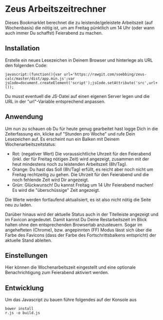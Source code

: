 # Zeus Arbeitszeitrechner

Dieses Bookmarklet berechnet die zu leistende/geleistete Arbeitszeit (auf Wochenbasis) die nötig ist, um am Freitag
pünktlich um 14 Uhr (oder wann auch immer Du schaffst) Feierabend zu machen.

## Installation

Erstelle ein neues Lesezeichen in Deinem Browser und hinterlege als URL den folgenden Code:

    javascript:(function(){var url='https://rawgit.com/soebbing/zeus-calc/master/dist/app.min.js';var jsCode=document.createElement('script');jsCode.setAttribute('src',url+'?'+Math.random());document.body.appendChild(jsCode);}());

Du musst eventuell die JS-Datei auf einen eigenen Server legen und die URL in der "url"-Variable entsprechend anpassen.

## Anwendung

Um nun zu schauen ob Du für heute genug gearbeitet hast logge Dich in die Zeiterfassung ein, klicke auf "Stunden pro Woche"
und rufe Dein Lesezeichen auf. Es erscheint nun ein Balken mit Deinem Wochenarbeitszeitstatus:

- Rot: (negativer Wert) Die voraussichtliche Uhrzeit für den Feierabend (inkl. der für Freitag nötigen Zeit) wird angezeigt,
zusammen mit der heut mindestens noch zu leistenden Arbeitszeit (8h/Tag).
- Orange: Du hast das Soll (8h/Tag) erfüllt, es reicht aber noch nicht um Freitag rechtzeitig zu gehen. Die Uhrzeit für
den Feierabend und die noch fehlende Zeit wird Dir angezeigt.
- Grün: Glückwunsch! Du kannst Freitag um 14 Uhr Feierabend machen! Es wird die "überschüssige" Zeit angezeigt.

Die Werte werden fortlaufend aktualisiert, es ist also nicht nötig die Seite neu zu laden.

Darüber hinaus wird der aktuelle Status auch in der Titelleiste angezeigt und im Favicon angedeutet. Damit kannst Du 
Deine Restarbeitszeit im Blick halten ohne den entsprechenden Browsertab anzusteuern. Sogar im angehefteten (Chrome), bzw. 
angepinnten (FF) Modus lässt sich über die Farbe des Favicons (dass der Farbe des Fortschrittsbalkens entspricht) der 
aktuelle Stand ableiten.

## Einstellungen

Hier können die Wochenarbeitszeit eingestellt und eine optionale Benachrichtigung zum Feierabend aktiviert werden.

## Entwicklung

Um das Javascript zu bauen führe folgendes auf der Konsole aus

    bower install
    r.js -o build.js
